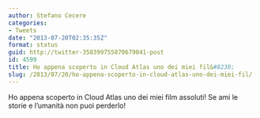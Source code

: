 ```yaml
---
author: Stefano Cecere
categories:
- Tweets
date: "2013-07-20T02:35:35Z"
format: status
guid: http://twitter-358399755870679041-post
id: 4599
title: Ho appena scoperto in Cloud Atlas uno dei miei fil&#8230;
slug: /2013/07/20/ho-appena-scoperto-in-cloud-atlas-uno-dei-miei-fil/
---
```


Ho appena scoperto in Cloud Atlas uno dei miei film assoluti! Se ami le storie e l&#8217;umanità non puoi perderlo!